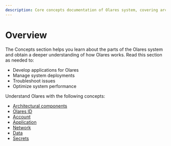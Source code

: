 ```yaml
---
description: Core concepts documentation of Olares system, covering architecture design, identity authentication, application management, network configuration and data security fundamentals for developers.
---
```

# Overview

The Concepts section helps you learn about the parts of the Olares system and obtain a deeper understanding of how Olares works. Read this section as needed to:

- Develop applications for Olares
- Manage system deployments
- Troubleshoot issues
- Optimize system performance

Understand Olares with the following concepts:

- [Architectural components](system-architecture.md)
- [Olares ID](./olares-id.md)
- [Account](./account.md)
- [Application](./application.md)
- [Network](./network.md)
- [Data](./data.md)
- [Secrets](./secrets.md)


